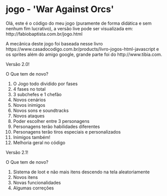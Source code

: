 # jogo - 'War Against Orcs'

<p>Olá, este é o código do meu jogo (puramente de forma didática e sem nenhum fim lucrativo), a versão live pode ser visualizada em: http://fabiobaptista.com.br/jogo.html </p>
<p>A mecânica deste jogo foi baseada nesse livro https://www.casadocodigo.com.br/products/livro-jogos-html-javascript e os sprites além do amigo google, grande parte foi do http://www.tibia.com.</p>
<p>Versão 2.0!</p>
<p>O Que tem de novo?</p>
<ol>
<li>O Jogo todo dividido por fases</li>
<li>4 fases no total</li>
<li>3 subchefes e 1 chefão</li>
<li>Novos cenários</li>
<li>Novos inimigos</li>
<li>Novos sons e soundtracks</li>
<li>Novos ataques</li>
<li>Poder escolher entre 3 personagens</li>
<li>Personagens terão habilidades diferentes</li>
<li>Personagens terão tiros especiais e personalizados</li>
<li>Inimigos também!</li>
<li>Melhoria geral no código</li>
</ol>

<p>Versão 2.1!</p>
<p>O Que tem de novo?</p>
<ol>
<li>Sistema de loot e não mais itens descendo na tela aleatoriamente</li>
<li>Novos itens</li>
<li>Novas funcionalidades</li>
<li>Algumas correções</li>
</ol>
